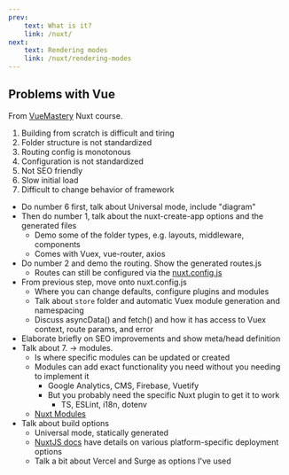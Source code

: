 ```yaml
---
prev:
    text: What is it?
    link: /nuxt/
next:
    text: Rendering modes
    link: /nuxt/rendering-modes
---
```

## Problems with Vue
From [VueMastery](https://www.vuemastery.com/) Nuxt course.

1. Building from scratch is difficult and tiring
2. Folder structure is not standardized
3. Routing config is monotonous
4. Configuration is not standardized
5. Not SEO friendly
6. Slow initial load
7. Difficult to change behavior of framework

- Do number 6 first, talk about Universal mode, include "diagram"
- Then do number 1, talk about the nuxt-create-app options and the generated files
  - Demo some of the folder types, e.g. layouts, middleware, components
  - Comes with Vuex, vue-router, axios
- Do number 2 and demo the routing. Show the generated routes.js
  - Routes can still be configured via the [nuxt.config.js](https://nuxtjs.org/docs/configuration-glossary/configuration-router/)
- From previous step, move onto nuxt.config.js
  - Where you can change defaults, configure plugins and modules
  - Talk about `store` folder and automatic Vuex module generation and namespacing
  - Discuss asyncData() and fetch() and how it has access to Vuex context, route params, and error
- Elaborate briefly on SEO improvements and show meta/head definition
- Talk about 7. -> modules.
  - Is where specific modules can be updated or created
  - Modules can add exact functionality you need without you needing to
  implement it
    - Google Analytics, CMS, Firebase, Vuetify
    - But you probably need the specific Nuxt plugin to get it to work
      - TS, ESLint, i18n, dotenv
  - [Nuxt Modules](https://nuxtjs.org/modules)
- Talk about build options
  - Universal mode, statically generated
  - [NuxtJS docs](https://nuxtjs.org/integrations/) have details on
  various platform-specific deployment options
  - Talk a bit about Vercel and Surge as options I've used